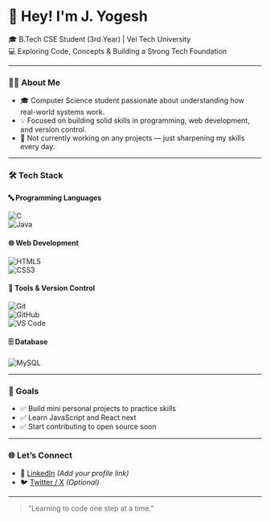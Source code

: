 
# 👋 Hey! I'm J. Yogesh

🎓 B.Tech CSE Student (3rd Year) | Vel Tech University  
💻 Exploring Code, Concepts & Building a Strong Tech Foundation

---

### 🧑‍💻 About Me

- 🎓 Computer Science student passionate about understanding how real-world systems work.
- 💡 Focused on building solid skills in programming, web development, and version control.
- 🚧 Not currently working on any projects — just sharpening my skills every day.

---

### 🛠️ Tech Stack

#### 🔤 Programming Languages  
![C](https://img.shields.io/badge/C-00599C?style=flat&logo=c&logoColor=white)  
![Java](https://img.shields.io/badge/Java-007396?style=flat&logo=java&logoColor=white)  

#### 🌐 Web Development  
![HTML5](https://img.shields.io/badge/HTML5-E34F26?style=flat&logo=html5&logoColor=white)  
![CSS3](https://img.shields.io/badge/CSS3-1572B6?style=flat&logo=css3&logoColor=white)  

#### 🔧 Tools & Version Control  
![Git](https://img.shields.io/badge/Git-F05032?style=flat&logo=git&logoColor=white)  
![GitHub](https://img.shields.io/badge/GitHub-181717?style=flat&logo=github&logoColor=white)  
![VS Code](https://img.shields.io/badge/VS%20Code-007ACC?style=flat&logo=visual-studio-code&logoColor=white)  

#### 🗄️ Database  
![MySQL](https://img.shields.io/badge/MySQL-4479A1?style=flat&logo=mysql&logoColor=white)  

---

### 🚀 Goals
- ✅ Build mini personal projects to practice skills
- ✅ Learn JavaScript and React next
- ✅ Start contributing to open source soon

---

### 🌐 Let’s Connect
- 💼 [LinkedIn](https://linkedin.com/) *(Add your profile link)*
- 🐦 [Twitter / X](https://x.com/) *(Optional)*

---

> “Learning to code one step at a time.”  

